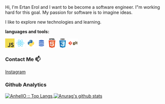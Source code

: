 Hi, I'm Ertan Erol and I want to be become a software engineer. I"m working hard for this goal. My passion for software is to imagine ideas.

I like to explore new technologies and learning.


**languages and tools:**  

<code><img height="30" src="https://raw.githubusercontent.com/github/explore/80688e429a7d4ef2fca1e82350fe8e3517d3494d/topics/javascript/javascript.png"></code>
<code><img height="30" src="https://raw.githubusercontent.com/github/explore/80688e429a7d4ef2fca1e82350fe8e3517d3494d/topics/react/react.png"></code>
<code><img height="30" src="https://raw.githubusercontent.com/github/explore/80688e429a7d4ef2fca1e82350fe8e3517d3494d/topics/python/python.png"></code>
<code><img height="30" src="https://raw.githubusercontent.com/github/explore/80688e429a7d4ef2fca1e82350fe8e3517d3494d/topics/sql/sql.png"></code>
<code><img height="30" src="https://raw.githubusercontent.com/github/explore/80688e429a7d4ef2fca1e82350fe8e3517d3494d/topics/html/html.png"></code>
<code><img height="30" src="https://raw.githubusercontent.com/github/explore/80688e429a7d4ef2fca1e82350fe8e3517d3494d/topics/css/css.png"></code>
<code><img height="30" src="https://raw.githubusercontent.com/github/explore/80688e429a7d4ef2fca1e82350fe8e3517d3494d/topics/git/git.png"></code>


<h3 align="left">Contact Me 📫</h3>





[Instagram](https://www.instagram.com/ichbinertan/)


### Github Analytics

<a href="https://github.com/ErtanErol/github-readme-stats">

 <img align="center" src="https://github-readme-stats.vercel.app/api/top-langs/?username=ErtanErol&langs_count=10&theme=tokyonight&layout=compact" alt="AnhellO :: Top Langs" />
</a>
<a href="https://github.com/ErtanErol/github-readme-stats">
  <img align="center" src="https://github-readme-stats.anuraghazra1.vercel.app/api?username=ErtanErol&show_icons=true&include_all_commits=true&theme=material-palenight" alt="Anurag's github stats" />
</a>
